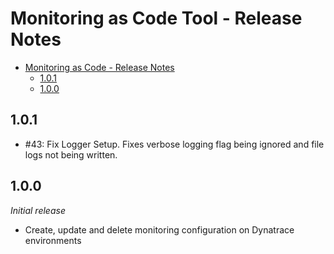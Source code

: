 # Monitoring as Code Tool - Release Notes

- [Monitoring as Code - Release Notes](#monitoring-as-code---release-notes)
  - [1.0.1](#101)
  - [1.0.0](#100)

## 1.0.1
* #43: Fix Logger Setup. Fixes verbose logging flag being ignored and file logs not being written.

## 1.0.0
*Initial release*
* Create, update and delete monitoring configuration on Dynatrace environments
